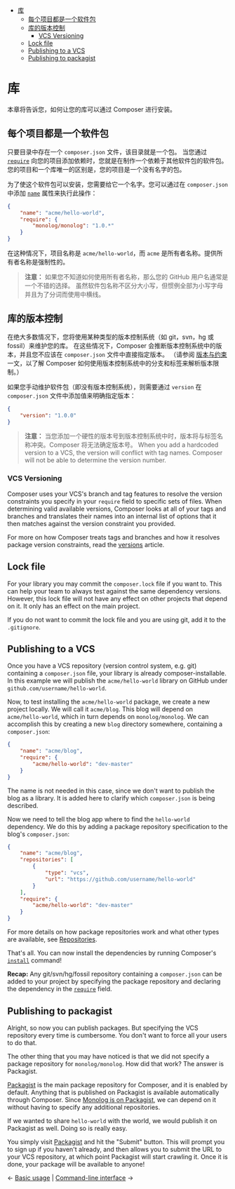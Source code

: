 - [库](#%E5%BA%93)
    - [每个项目都是一个软件包](#%E6%AF%8F%E4%B8%AA%E9%A1%B9%E7%9B%AE%E9%83%BD%E6%98%AF%E4%B8%80%E4%B8%AA%E8%BD%AF%E4%BB%B6%E5%8C%85)
    - [库的版本控制](#%E5%BA%93%E7%9A%84%E7%89%88%E6%9C%AC%E6%8E%A7%E5%88%B6)
        - [VCS Versioning](#vcs-versioning)
    - [Lock file](#lock-file)
    - [Publishing to a VCS](#publishing-to-a-vcs)
    - [Publishing to packagist](#publishing-to-packagist)

# 库

本章将告诉您，如何让您的库可以通过 Composer 进行安装。

## 每个项目都是一个软件包

只要目录中存在一个 `composer.json` 文件，该目录就是一个包。
当您通过 [`require`](04-schema.md#require) 向您的项目添加依赖时，您就是在制作一个依赖于其他软件包的软件包。
您的项目和一个库唯一的区别是，您的项目是一个没有名字的包。

为了使这个软件包可以安装，您需要给它一个名字。您可以通过在 `composer.json` 中添加 [`name`](04-schema.md#name) 属性来执行此操作：

```json
{
    "name": "acme/hello-world",
    "require": {
        "monolog/monolog": "1.0.*"
    }
}
```

在这种情况下，项目名称是 `acme/hello-world`，而 `acme` 是所有者名称。提供所有者名称是强制性的。

> **注意：** 如果您不知道如何使用所有者名称，那么您的 GitHub 用户名通常是一个不错的选择。
> 虽然软件包名称不区分大小写，但惯例全部为小写字母并且为了分词而使用中横线。

## 库的版本控制

在绝大多数情况下，您将使用某种类型的版本控制系统（如 git，svn，hg 或 fossil）来维护您的库。
在这些情况下，Composer 会推断版本控制系统中的版本，并且您不应该在 `composer.json` 文件中直接指定版本。
（请参阅 [版本与约束](articles/versions.md) 一文，以了解 Composer 如何使用版本控制系统中的分支和标签来解析版本限制。）

如果您手动维护软件包（即没有版本控制系统），则需要通过 `version` 在 `composer.json` 文件中添加值来明确指定版本：

```json
{
    "version": "1.0.0"
}
```

> **注意：** 当您添加一个硬性的版本号到版本控制系统中时，版本将与标签名称冲突。Composer 将无法确定版本号。
> When you add a hardcoded version to a VCS, the version will conflict with tag names. Composer will not be able to determine the version number.

### VCS Versioning

Composer uses your VCS's branch and tag features to resolve the version
constraints you specify in your `require` field to specific sets of files.
When determining valid available versions, Composer looks at all of your tags
and branches and translates their names into an internal list of options that
it then matches against the version constraint you provided.

For more on how Composer treats tags and branches and how it resolves package
version constraints, read the [versions](articles/versions.md) article.

## Lock file

For your library you may commit the `composer.lock` file if you want to. This
can help your team to always test against the same dependency versions.
However, this lock file will not have any effect on other projects that depend
on it. It only has an effect on the main project.

If you do not want to commit the lock file and you are using git, add it to
the `.gitignore`.

## Publishing to a VCS

Once you have a VCS repository (version control system, e.g. git) containing a
`composer.json` file, your library is already composer-installable. In this
example we will publish the `acme/hello-world` library on GitHub under
`github.com/username/hello-world`.

Now, to test installing the `acme/hello-world` package, we create a new
project locally. We will call it `acme/blog`. This blog will depend on
`acme/hello-world`, which in turn depends on `monolog/monolog`. We can
accomplish this by creating a new `blog` directory somewhere, containing a
`composer.json`:

```json
{
    "name": "acme/blog",
    "require": {
        "acme/hello-world": "dev-master"
    }
}
```

The name is not needed in this case, since we don't want to publish the blog
as a library. It is added here to clarify which `composer.json` is being
described.

Now we need to tell the blog app where to find the `hello-world` dependency.
We do this by adding a package repository specification to the blog's
`composer.json`:

```json
{
    "name": "acme/blog",
    "repositories": [
        {
            "type": "vcs",
            "url": "https://github.com/username/hello-world"
        }
    ],
    "require": {
        "acme/hello-world": "dev-master"
    }
}
```

For more details on how package repositories work and what other types are
available, see [Repositories](05-repositories.md).

That's all. You can now install the dependencies by running Composer's
[`install`](03-cli.md#install) command!

**Recap:** Any git/svn/hg/fossil repository containing a `composer.json` can be
added to your project by specifying the package repository and declaring the
dependency in the [`require`](04-schema.md#require) field.

## Publishing to packagist

Alright, so now you can publish packages. But specifying the VCS repository
every time is cumbersome. You don't want to force all your users to do that.

The other thing that you may have noticed is that we did not specify a package
repository for `monolog/monolog`. How did that work? The answer is Packagist.

[Packagist](https://packagist.org/) is the main package repository for
Composer, and it is enabled by default. Anything that is published on
Packagist is available automatically through Composer. Since
[Monolog is on Packagist](https://packagist.org/packages/monolog/monolog), we
can depend on it without having to specify any additional repositories.

If we wanted to share `hello-world` with the world, we would publish it on
Packagist as well. Doing so is really easy.

You simply visit [Packagist](https://packagist.org) and hit the "Submit"
button. This will prompt you to sign up if you haven't already, and then
allows you to submit the URL to your VCS repository, at which point Packagist
will start crawling it. Once it is done, your package will be available to
anyone!

&larr; [Basic usage](01-basic-usage.md) |  [Command-line interface](03-cli.md) &rarr;
